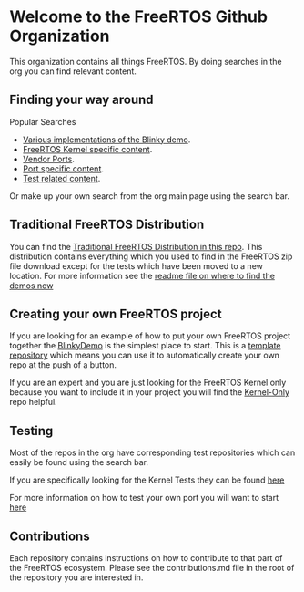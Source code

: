 # Welcome to the FreeRTOS Github Organization

This organization contains all things FreeRTOS. By doing searches in the org you can find relevant content. 

## Finding your way around
Popular Searches
* [Various implementations of the Blinky demo](https://github.com/FuschiaPlatinumFoxTerrier?q=blinky&type=&language=).  
* [FreeRTOS Kernel specific content](https://github.com/FuschiaPlatinumFoxTerrier?q=kernel&type=&language=).  
* [Vendor Ports](https://github.com/FuschiaPlatinumFoxTerrier?q=port&type=&language=).  
* [Port specific content](https://github.com/FuschiaPlatinumFoxTerrier?q=risc-v&type=&language=).  
* [Test related content](https://github.com/FuschiaPlatinumFoxTerrier?q=test&type=&language=).  

Or make up your own search from the org main page using the search bar.

## Traditional FreeRTOS Distribution
You can find the [Traditional FreeRTOS Distribution in this repo](https://github.com/FuschiaPlatinumFoxTerrier/FreeRTOS). This distribution contains everything which you used to find in the FreeRTOS zip file download except for the tests which have been moved to a new location. For more information see the [readme file on where to find the demos now](https://github.com/FuschiaPlatinumFoxTerrier/FreeRTOS/blob/master/FreeRTOS/readme.md)

## Creating your own FreeRTOS project
If you are looking for an example of how to put your own FreeRTOS project together the [BlinkyDemo](https://github.com/FuschiaPlatinumFoxTerrier/demo_blinky) is the simplest place to start. This is a [template repository](https://docs.github.com/en/github/creating-cloning-and-archiving-repositories/creating-a-repository-from-a-template) which means you can use it to automatically create your own repo at the push of a button. 

If you are an expert and you are just looking for the FreeRTOS Kernel only because you want to include it in your project you will find the [Kernel-Only](https://github.com/FuschiaPlatinumFoxTerrier/FreeRTOS-Kernel) repo helpful.   

## Testing
Most of the repos in the org have corresponding test repositories which can easily be found using the search bar. 

If you are specifically looking for the Kernel Tests they can be found [here](https://github.com/FuschiaPlatinumFoxTerrier/test_freertos_kernel)

For more information on how to test your own port you will want to start [here](https://github.com/FuschiaPlatinumFoxTerrier/test_freertos_ports)

## Contributions
Each repository contains instructions on how to contribute to that part of the FreeRTOS ecosystem. Please see the contributions.md file in the root of the repository you are interested in.

